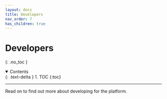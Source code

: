 ```yaml
---
layout: docs
title: Developers
nav_order: 7
has_children: true
---
```


# Developers
{: .no_toc }

<details open markdown="block">
  <summary>
    Contents
  </summary>
  {: .text-delta }
1. TOC
{:toc}
</details>

---

Read on to find out more about developing for the platform.
